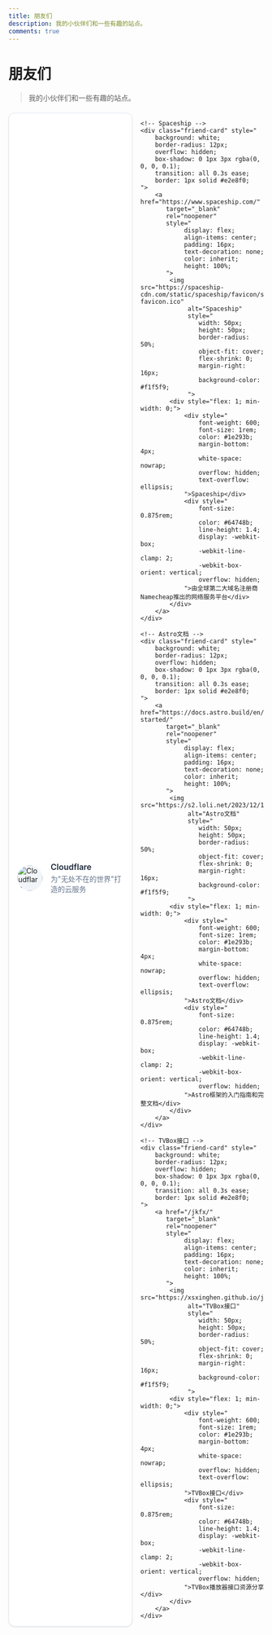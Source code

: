 ```yaml
---
title: 朋友们
description: 我的小伙伴们和一些有趣的站点。
comments: true
---
```

# 朋友们
> 我的小伙伴们和一些有趣的站点。

<div class="friends-grid" style="
    display: grid;
    grid-template-columns: repeat(3, 1fr);
    gap: 16px;
    margin: 20px 0;
">
    <!-- Cloudflare -->
    <div class="friend-card" style="
        background: white;
        border-radius: 12px;
        overflow: hidden;
        box-shadow: 0 1px 3px rgba(0, 0, 0, 0.1);
        transition: all 0.3s ease;
        border: 1px solid #e2e8f0;
    ">
        <a href="https://www.cloudflare-cn.com/" 
           target="_blank" 
           rel="noopener"
           style="
                display: flex;
                align-items: center;
                padding: 16px;
                text-decoration: none;
                color: inherit;
                height: 100%;
           ">
            <img src="https://xsxinghen.github.io/jkfx/images/cloudflare.png" 
                 alt="Cloudflare" 
                 style="
                    width: 50px;
                    height: 50px;
                    border-radius: 50%;
                    object-fit: cover;
                    flex-shrink: 0;
                    margin-right: 16px;
                    background-color: #f1f5f9;
                 ">
            <div style="flex: 1; min-width: 0;">
                <div style="
                    font-weight: 600;
                    font-size: 1rem;
                    color: #1e293b;
                    margin-bottom: 4px;
                    white-space: nowrap;
                    overflow: hidden;
                    text-overflow: ellipsis;
                ">Cloudflare</div>
                <div style="
                    font-size: 0.875rem;
                    color: #64748b;
                    line-height: 1.4;
                    display: -webkit-box;
                    -webkit-line-clamp: 2;
                    -webkit-box-orient: vertical;
                    overflow: hidden;
                ">为"无处不在的世界"打造的云服务</div>
            </div>
        </a>
    </div>
    
    <!-- Spaceship -->
    <div class="friend-card" style="
        background: white;
        border-radius: 12px;
        overflow: hidden;
        box-shadow: 0 1px 3px rgba(0, 0, 0, 0.1);
        transition: all 0.3s ease;
        border: 1px solid #e2e8f0;
    ">
        <a href="https://www.spaceship.com/" 
           target="_blank" 
           rel="noopener"
           style="
                display: flex;
                align-items: center;
                padding: 16px;
                text-decoration: none;
                color: inherit;
                height: 100%;
           ">
            <img src="https://spaceship-cdn.com/static/spaceship/favicon/spaceship-favicon.ico" 
                 alt="Spaceship" 
                 style="
                    width: 50px;
                    height: 50px;
                    border-radius: 50%;
                    object-fit: cover;
                    flex-shrink: 0;
                    margin-right: 16px;
                    background-color: #f1f5f9;
                 ">
            <div style="flex: 1; min-width: 0;">
                <div style="
                    font-weight: 600;
                    font-size: 1rem;
                    color: #1e293b;
                    margin-bottom: 4px;
                    white-space: nowrap;
                    overflow: hidden;
                    text-overflow: ellipsis;
                ">Spaceship</div>
                <div style="
                    font-size: 0.875rem;
                    color: #64748b;
                    line-height: 1.4;
                    display: -webkit-box;
                    -webkit-line-clamp: 2;
                    -webkit-box-orient: vertical;
                    overflow: hidden;
                ">由全球第二大域名注册商Namecheap推出的网络服务平台</div>
            </div>
        </a>
    </div>
    
    <!-- Astro文档 -->
    <div class="friend-card" style="
        background: white;
        border-radius: 12px;
        overflow: hidden;
        box-shadow: 0 1px 3px rgba(0, 0, 0, 0.1);
        transition: all 0.3s ease;
        border: 1px solid #e2e8f0;
    ">
        <a href="https://docs.astro.build/en/getting-started/" 
           target="_blank" 
           rel="noopener"
           style="
                display: flex;
                align-items: center;
                padding: 16px;
                text-decoration: none;
                color: inherit;
                height: 100%;
           ">
            <img src="https://s2.loli.net/2023/12/13/YbKirkO21CtdvMD.png" 
                 alt="Astro文档" 
                 style="
                    width: 50px;
                    height: 50px;
                    border-radius: 50%;
                    object-fit: cover;
                    flex-shrink: 0;
                    margin-right: 16px;
                    background-color: #f1f5f9;
                 ">
            <div style="flex: 1; min-width: 0;">
                <div style="
                    font-weight: 600;
                    font-size: 1rem;
                    color: #1e293b;
                    margin-bottom: 4px;
                    white-space: nowrap;
                    overflow: hidden;
                    text-overflow: ellipsis;
                ">Astro文档</div>
                <div style="
                    font-size: 0.875rem;
                    color: #64748b;
                    line-height: 1.4;
                    display: -webkit-box;
                    -webkit-line-clamp: 2;
                    -webkit-box-orient: vertical;
                    overflow: hidden;
                ">Astro框架的入门指南和完整文档</div>
            </div>
        </a>
    </div>
    
    <!-- TVBox接口 -->
    <div class="friend-card" style="
        background: white;
        border-radius: 12px;
        overflow: hidden;
        box-shadow: 0 1px 3px rgba(0, 0, 0, 0.1);
        transition: all 0.3s ease;
        border: 1px solid #e2e8f0;
    ">
        <a href="/jkfx/" 
           target="_blank" 
           rel="noopener"
           style="
                display: flex;
                align-items: center;
                padding: 16px;
                text-decoration: none;
                color: inherit;
                height: 100%;
           ">
            <img src="https://xsxinghen.github.io/jkfx/images/liuxing.png" 
                 alt="TVBox接口" 
                 style="
                    width: 50px;
                    height: 50px;
                    border-radius: 50%;
                    object-fit: cover;
                    flex-shrink: 0;
                    margin-right: 16px;
                    background-color: #f1f5f9;
                 ">
            <div style="flex: 1; min-width: 0;">
                <div style="
                    font-weight: 600;
                    font-size: 1rem;
                    color: #1e293b;
                    margin-bottom: 4px;
                    white-space: nowrap;
                    overflow: hidden;
                    text-overflow: ellipsis;
                ">TVBox接口</div>
                <div style="
                    font-size: 0.875rem;
                    color: #64748b;
                    line-height: 1.4;
                    display: -webkit-box;
                    -webkit-line-clamp: 2;
                    -webkit-box-orient: vertical;
                    overflow: hidden;
                ">TVBox播放器接口资源分享</div>
            </div>
        </a>
    </div>
</div>

<style>
@media (max-width: 992px) {
    .friends-grid {
        grid-template-columns: repeat(2, 1fr) !important;
    }
}

@media (max-width: 768px) {
    .friends-grid {
        grid-template-columns: repeat(2, 1fr) !important;
        gap: 12px !important;
    }
    
    .friend-card {
        border-radius: 10px !important;
    }
    
    .friend-card img {
        width: 44px !important;
        height: 44px !important;
        margin-right: 12px !important;
    }
    
    .friend-card a {
        padding: 14px !important;
    }
}

@media (max-width: 480px) {
    .friends-grid {
        grid-template-columns: 1fr !important;
    }
}

.friend-card:hover {
    transform: translateY(-4px);
    box-shadow: 0 10px 25px rgba(0, 0, 0, 0.1) !important;
}
</style>